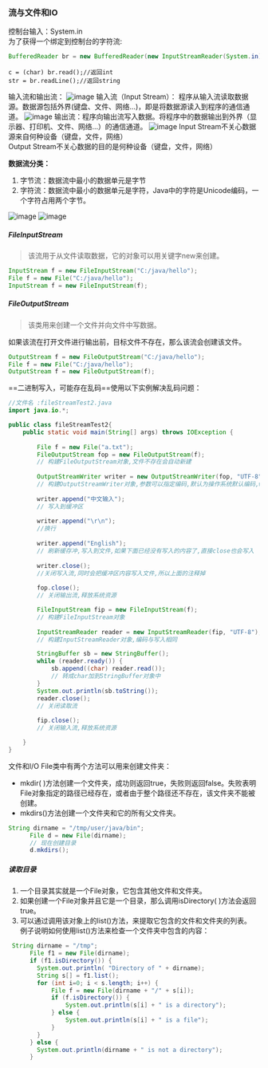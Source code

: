 ### 流与文件和IO
控制台输入：System.in  
为了获得一个绑定到控制台的字符流:
```java
BufferedReader br = new BufferedReader(new InputStreamReader(System.in));//将System.in包装进BufferReader对象来创建一个字符流
```
`c = (char) br.read();//返回int`  
`str = br.readLine();//返回string`

输入流和输出流：
![image](https://images0.cnblogs.com/i/459322/201403/141036482287251.jpg)
输入流（Input Stream）：
程序从输入流读取数据源。数据源包括外界(键盘、文件、网络…)，即是将数据源读入到程序的通信通道。
![image](https://images0.cnblogs.com/i/459322/201403/141050269398799.gif)
输出流：程序向输出流写入数据。将程序中的数据输出到外界（显示器、打印机、文件、网络…）的通信通道。
![image](https://images0.cnblogs.com/i/459322/201403/141050346545208.gif)
Input Stream不关心数据源来自何种设备（键盘，文件，网络）  
Output Stream不关心数据的目的是何种设备（键盘，文件，网络）

**数据流分类：**
1. 字节流：数据流中最小的数据单元是字节
2. 字符流：数据流中最小的数据单元是字符，Java中的字符是Unicode编码，一个字符占用两个字节。

![image](https://images0.cnblogs.com/i/459322/201403/141050519196967.gif)
![image](https://images0.cnblogs.com/i/459322/201403/141050572927292.gif)


##### FileInputStream
> 该流用于从文件读取数据，它的对象可以用关键字new来创建。
```java
InputStream f = new FileInputStream("C:/java/hello");
File f = new File("C:/java/hello");
InputStream f = new FileInputStream(f);
```
##### FileOutputStream
> 该类用来创建一个文件并向文件中写数据。

如果该流在打开文件进行输出前，目标文件不存在，那么该流会创建该文件。
```java
OutputStream f = new FileOutputStream("C:/java/hello");
File f = new File("C:/java/hello");
OutputStream f = new FileOutputStream(f);
```

==二进制写入，可能存在乱码==使用以下实例解决乱码问题：
```java
//文件名 :fileStreamTest2.java
import java.io.*;

public class fileStreamTest2{
	public static void main(String[] args) throws IOException {
		
		File f = new File("a.txt");
		FileOutputStream fop = new FileOutputStream(f);
		// 构建FileOutputStream对象,文件不存在会自动新建
		
		OutputStreamWriter writer = new OutputStreamWriter(fop, "UTF-8");
		// 构建OutputStreamWriter对象,参数可以指定编码,默认为操作系统默认编码,windows上是gbk
		
		writer.append("中文输入");
		// 写入到缓冲区
		
		writer.append("\r\n");
		//换行
		
		writer.append("English");
		// 刷新缓存冲,写入到文件,如果下面已经没有写入的内容了,直接close也会写入
		
		writer.close();
		//关闭写入流,同时会把缓冲区内容写入文件,所以上面的注释掉
		
		fop.close();
		// 关闭输出流,释放系统资源

		FileInputStream fip = new FileInputStream(f);
		// 构建FileInputStream对象
		
		InputStreamReader reader = new InputStreamReader(fip, "UTF-8");
		// 构建InputStreamReader对象,编码与写入相同

		StringBuffer sb = new StringBuffer();
		while (reader.ready()) {
			sb.append((char) reader.read());
			// 转成char加到StringBuffer对象中
		}
		System.out.println(sb.toString());
		reader.close();
		// 关闭读取流
		
		fip.close();
		// 关闭输入流,释放系统资源

	}
}
```

文件和I/O
File类中有两个方法可以用来创建文件夹：
- mkdir( )方法创建一个文件夹，成功则返回true，失败则返回false。失败表明File对象指定的路径已经存在，或者由于整个路径还不存在，该文件夹不能被创建。
- mkdirs()方法创建一个文件夹和它的所有父文件夹。
```java
String dirname = "/tmp/user/java/bin";
      File d = new File(dirname);
      // 现在创建目录
      d.mkdirs();
```

##### 读取目录
1. 一个目录其实就是一个File对象，它包含其他文件和文件夹。  
2. 如果创建一个File对象并且它是一个目录，那么调用isDirectory( )方法会返回true。  
3. 可以通过调用该对象上的list()方法，来提取它包含的文件和文件夹的列表。  
例子说明如何使用list()方法来检查一个文件夹中包含的内容：
```java
 String dirname = "/tmp";
      File f1 = new File(dirname);
      if (f1.isDirectory()) {
        System.out.println( "Directory of " + dirname);
        String s[] = f1.list();
        for (int i=0; i < s.length; i++) {         
            File f = new File(dirname + "/" + s[i]);             
            if (f.isDirectory()) {               
                System.out.println(s[i] + " is a directory");             
            } else {                
                System.out.println(s[i] + " is a file");             
            }         
        }       
      } else {          
        System.out.println(dirname + " is not a directory");     
      }
```